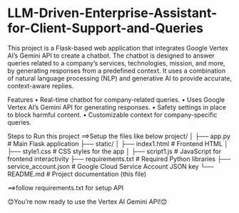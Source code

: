 # LLM-Driven-Enterprise-Assistant-for-Client-Support-and-Queries
This project is a Flask-based web application that integrates Google Vertex AI’s Gemini API to create a chatbot. The chatbot is designed to answer queries related to a company’s services, technologies, mission, and more, by generating responses from a predefined context. It uses a combination of natural language processing (NLP) and generative AI to provide accurate, context-aware replies.

Features
	•	Real-time chatbot for company-related queries.
	•	Uses Google Vertex AI’s Gemini API for generating responses.
	•	Safety settings in place to block harmful content.
	•	Customizable context for company-specific queries.


Steps to Run this project
==>Setup the files like below
project/
│
├── app.py                 # Main Flask application
├── static/
│   ├── index1.html        # Frontend HTML
│   ├── style1.css         # CSS styles for the app
│   ├── script1.js         # JavaScript for frontend interactivity
├── requirements.txt       # Required Python libraries
├── service_account.json   # Google Cloud Service Account JSON key
└── README.md              # Project documentation (this file)

==>follow requirements.txt for setup API

😊You’re now ready to use the Vertex AI Gemini API!😊
